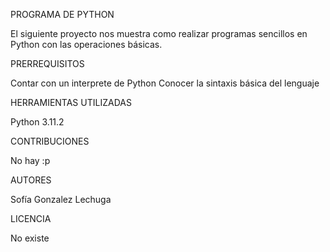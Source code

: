PROGRAMA DE PYTHON

El siguiente proyecto nos muestra como realizar programas sencillos en Python con las operaciones básicas.

PRERREQUISITOS

Contar con un interprete de Python
Conocer la sintaxis básica del lenguaje 

HERRAMIENTAS UTILIZADAS

Python 3.11.2

CONTRIBUCIONES

No hay :p

AUTORES 

Sofía Gonzalez Lechuga 

LICENCIA 

No existe 
